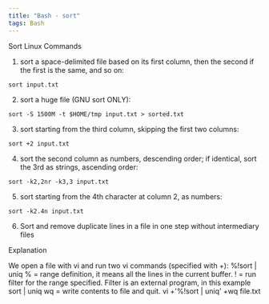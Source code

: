 ```yaml
---
title: "Bash - sort"
tags: Bash
---
```



Sort Linux Commands

1. sort a space-delimited file based on its first column, then the second if the first is the same, and so on:

```
sort input.txt
```

2. sort a huge file (GNU sort ONLY):

```
sort -S 1500M -t $HOME/tmp input.txt > sorted.txt
```

3. sort starting from the third column, skipping the first two columns:

```
sort +2 input.txt
```

4. sort the second column as numbers, descending order; if identical, sort the 3rd as strings, ascending order:

```
sort -k2,2nr -k3,3 input.txt
```

5. sort starting from the 4th character at column 2, as numbers:

```
sort -k2.4n input.txt
```

6. Sort and remove duplicate lines in a file in one step without intermediary files

Explanation

We open a file with vi and run two vi commands (specified with +):
%!sort | uniq
% = range definition, it means all the lines in the current buffer.
! = run filter for the range specified. Filter is an external program, in this example sort | uniq
wq = write contents to file and quit.
vi +'%!sort | uniq' +wq file.txt

